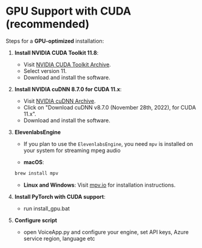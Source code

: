 # GPU Support with CUDA (recommended)

Steps for a **GPU-optimized** installation:

1. **Install NVIDIA CUDA Toolkit 11.8**:
    - Visit [NVIDIA CUDA Toolkit Archive](https://developer.nvidia.com/cuda-11-8-0-download-archive).
    - Select version 11.
    - Download and install the software.

2. **Install NVIDIA cuDNN 8.7.0 for CUDA 11.x**:
    - Visit [NVIDIA cuDNN Archive](https://developer.nvidia.com/rdp/cudnn-archive).
    - Click on "Download cuDNN v8.7.0 (November 28th, 2022), for CUDA 11.x".
    - Download and install the software.

3. **ElevenlabsEngine**
    - If you plan to use the `ElevenlabsEngine`, you need `mpv` is installed on your system for streaming mpeg audio

    - **macOS**:
    ```bash
    brew install mpv
    ```

    - **Linux and Windows**: Visit [mpv.io](https://mpv.io/) for installation instructions.

4. **Install PyTorch with CUDA support**:
    - run install_gpu.bat

5. **Configure script**
    - open VoiceApp.py and configure your engine, set API keys, Azure service region, language etc